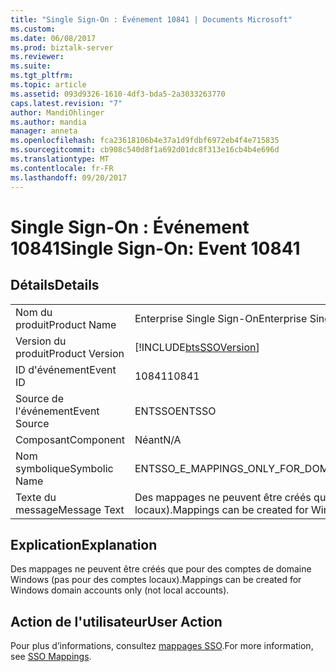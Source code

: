```yaml
---
title: "Single Sign-On : Événement 10841 | Documents Microsoft"
ms.custom: 
ms.date: 06/08/2017
ms.prod: biztalk-server
ms.reviewer: 
ms.suite: 
ms.tgt_pltfrm: 
ms.topic: article
ms.assetid: 093d9326-1610-4df3-bda5-2a3033263770
caps.latest.revision: "7"
author: MandiOhlinger
ms.author: mandia
manager: anneta
ms.openlocfilehash: fca23618106b4e37a1d9fdbf6972eb4f4e715835
ms.sourcegitcommit: cb908c540d8f1a692d01dc8f313e16cb4b4e696d
ms.translationtype: MT
ms.contentlocale: fr-FR
ms.lasthandoff: 09/20/2017
---
```

# <a name="single-sign-on-event-10841"></a><span data-ttu-id="eb09f-102">Single Sign-On : Événement 10841</span><span class="sxs-lookup"><span data-stu-id="eb09f-102">Single Sign-On: Event 10841</span></span>
## <a name="details"></a><span data-ttu-id="eb09f-103">Détails</span><span class="sxs-lookup"><span data-stu-id="eb09f-103">Details</span></span>  
  
|||  
|-|-|  
|<span data-ttu-id="eb09f-104">Nom du produit</span><span class="sxs-lookup"><span data-stu-id="eb09f-104">Product Name</span></span>|<span data-ttu-id="eb09f-105">Enterprise Single Sign-On</span><span class="sxs-lookup"><span data-stu-id="eb09f-105">Enterprise Single Sign-On</span></span>|  
|<span data-ttu-id="eb09f-106">Version du produit</span><span class="sxs-lookup"><span data-stu-id="eb09f-106">Product Version</span></span>|[!INCLUDE[btsSSOVersion](../includes/btsssoversion-md.md)]|  
|<span data-ttu-id="eb09f-107">ID d'événement</span><span class="sxs-lookup"><span data-stu-id="eb09f-107">Event ID</span></span>|<span data-ttu-id="eb09f-108">10841</span><span class="sxs-lookup"><span data-stu-id="eb09f-108">10841</span></span>|  
|<span data-ttu-id="eb09f-109">Source de l'événement</span><span class="sxs-lookup"><span data-stu-id="eb09f-109">Event Source</span></span>|<span data-ttu-id="eb09f-110">ENTSSO</span><span class="sxs-lookup"><span data-stu-id="eb09f-110">ENTSSO</span></span>|  
|<span data-ttu-id="eb09f-111">Composant</span><span class="sxs-lookup"><span data-stu-id="eb09f-111">Component</span></span>|<span data-ttu-id="eb09f-112">Néant</span><span class="sxs-lookup"><span data-stu-id="eb09f-112">N/A</span></span>|  
|<span data-ttu-id="eb09f-113">Nom symbolique</span><span class="sxs-lookup"><span data-stu-id="eb09f-113">Symbolic Name</span></span>|<span data-ttu-id="eb09f-114">ENTSSO_E_MAPPINGS_ONLY_FOR_DOMAIN_ACCOUNTS</span><span class="sxs-lookup"><span data-stu-id="eb09f-114">ENTSSO_E_MAPPINGS_ONLY_FOR_DOMAIN_ACCOUNTS</span></span>|  
|<span data-ttu-id="eb09f-115">Texte du message</span><span class="sxs-lookup"><span data-stu-id="eb09f-115">Message Text</span></span>|<span data-ttu-id="eb09f-116">Des mappages ne peuvent être créés que pour des comptes de domaine Windows (pas pour des comptes locaux).</span><span class="sxs-lookup"><span data-stu-id="eb09f-116">Mappings can be created for Windows domain accounts only (not local accounts).</span></span>|  
  
## <a name="explanation"></a><span data-ttu-id="eb09f-117">Explication</span><span class="sxs-lookup"><span data-stu-id="eb09f-117">Explanation</span></span>  
 <span data-ttu-id="eb09f-118">Des mappages ne peuvent être créés que pour des comptes de domaine Windows (pas pour des comptes locaux).</span><span class="sxs-lookup"><span data-stu-id="eb09f-118">Mappings can be created for Windows domain accounts only (not local accounts).</span></span>  
  
## <a name="user-action"></a><span data-ttu-id="eb09f-119">Action de l'utilisateur</span><span class="sxs-lookup"><span data-stu-id="eb09f-119">User Action</span></span>  
 <span data-ttu-id="eb09f-120">Pour plus d’informations, consultez [mappages SSO](../core/sso-mappings.md).</span><span class="sxs-lookup"><span data-stu-id="eb09f-120">For more information, see [SSO Mappings](../core/sso-mappings.md).</span></span>